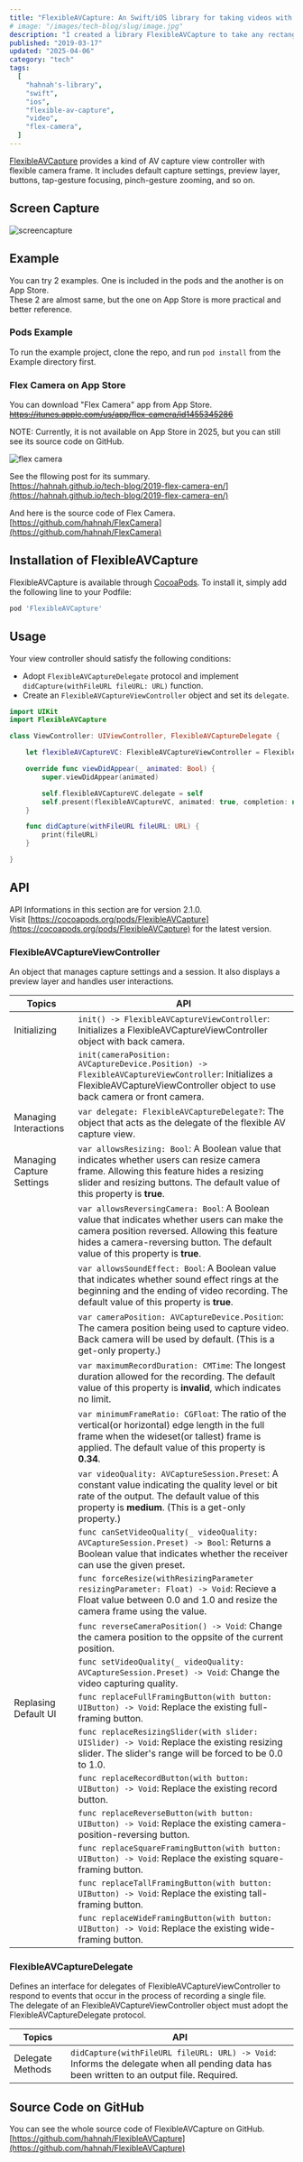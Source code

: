 ```yaml
---
title: "FlexibleAVCapture: An Swift/iOS library for taking videos with any rectangular frame."
# image: "/images/tech-blog/slug/image.jpg"
description: "I created a library FlexibleAVCapture to take any rectangular shaped videos."
published: "2019-03-17"
updated: "2025-04-06"
category: "tech"
tags:
  [
    "hahnah's-library",
    "swift",
    "ios",
    "flexible-av-capture",
    "video",
    "flex-camera",
  ]
---
```


[FlexibleAVCapture](https://cocoapods.org/pods/FlexibleAVCapture) provides a kind of AV capture view controller with flexible camera frame. It includes default capture settings, preview layer, buttons, tap-gesture focusing, pinch-gesture zooming, and so on.

## Screen Capture

![screencapture](/images/tech-blog/2019-swift-flexible-av-capture/screencapture.gif)

## Example

You can try 2 examples. One is included in the pods and the another is on App Store.  
These 2 are almost same, but the one on App Store is more practical and better reference.

### Pods Example

To run the example project, clone the repo, and run `pod install` from the Example directory first.

### Flex Camera on App Store

You can download "Flex Camera" app from App Store.  
~~https://itunes.apple.com/us/app/flex-camera/id1455345286~~

NOTE: Currently, it is not available on App Store in 2025, but you can still see its source code on GitHub.

![flex camera](/images/tech-blog/2019-swift-flexible-av-capture-en/flex-camera-icon.avif)

See the fllowing post for its summary.  
[https://hahnah.github.io/tech-blog/2019-flex-camera-en/](https://hahnah.github.io/tech-blog/2019-flex-camera-en/)

And here is the source code of Flex Camera.  
[https://github.com/hahnah/FlexCamera](https://github.com/hahnah/FlexCamera)

## Installation of FlexibleAVCapture

FlexibleAVCapture is available through [CocoaPods](https://cocoapods.org). To install it, simply add the following line to your Podfile:

```ruby
pod 'FlexibleAVCapture'
```

## Usage

Your view controller should satisfy the following conditions:

- Adopt `FlexibleAVCaptureDelegate` protocol and implement `didCapture(withFileURL fileURL: URL)` function.
- Create an `FlexibleAVCaptureViewController` object and set its `delegate`.

```swift
import UIKit
import FlexibleAVCapture

class ViewController: UIViewController, FlexibleAVCaptureDelegate {

    let flexibleAVCaptureVC: FlexibleAVCaptureViewController = FlexibleAVCaptureViewController()

    override func viewDidAppear(_ animated: Bool) {
        super.viewDidAppear(animated)

        self.flexibleAVCaptureVC.delegate = self
        self.present(flexibleAVCaptureVC, animated: true, completion: nil)
    }

    func didCapture(withFileURL fileURL: URL) {
        print(fileURL)
    }

}
```

## API

API Informations in this section are for version 2.1.0.  
Visit [https://cocoapods.org/pods/FlexibleAVCapture](https://cocoapods.org/pods/FlexibleAVCapture) for the latest version.

### FlexibleAVCaptureViewController

An object that manages capture settings and a session. It also displays a preview layer and handles user interactions.

| Topics                    | API                                                                                                                                                                                                                           |
| ------------------------- | ----------------------------------------------------------------------------------------------------------------------------------------------------------------------------------------------------------------------------- |
| Initializing              | `init() -> FlexibleAVCaptureViewController`: Initializes a FlexibleAVCaptureViewController object with back camera.                                                                                                           |
|                           | `init(cameraPosition: AVCaptureDevice.Position) -> FlexibleAVCaptureViewController`: Initializes a FlexibleAVCaptureViewController object to use back camera or front camera.                                                 |
| Managing Interactions     | `var delegate: FlexibleAVCaptureDelegate?`: The object that acts as the delegate of the flexible AV capture view.                                                                                                             |
| Managing Capture Settings | `var allowsResizing: Bool`: A Boolean value that indicates whether users can resize camera frame. Allowing this feature hides a resizing slider and resizing buttons. The default value of this property is **true**.         |
|                           | `var allowsReversingCamera: Bool`: A Boolean value that indicates whether users can make the camera position reversed. Allowing this feature hides a camera-reversing button. The default value of this property is **true**. |
|                           | `var allowsSoundEffect: Bool`: A Boolean value that indicates whether sound effect rings at the beginning and the ending of video recording. The default value of this property is **true**.                                  |
|                           | `var cameraPosition: AVCaptureDevice.Position`: The camera position being used to capture video. Back camera will be used by default. (This is a get-only property.)                                                          |
|                           | `var maximumRecordDuration: CMTime`: The longest duration allowed for the recording. The default value of this property is **invalid**, which indicates no limit.                                                             |
|                           | `var minimumFrameRatio: CGFloat`: The ratio of the vertical(or horizontal) edge length in the full frame when the wideset(or tallest) frame is applied. The default value of this property is **0.34**.                       |
|                           | `var videoQuality: AVCaptureSession.Preset`: A constant value indicating the quality level or bit rate of the output. The default value of this property is **medium**. (This is a get-only property.)                        |
|                           | `func canSetVideoQuality(_ videoQuality: AVCaptureSession.Preset) -> Bool`: Returns a Boolean value that indicates whether the receiver can use the given preset.                                                             |
|                           | `func forceResize(withResizingParameter resizingParameter: Float) -> Void`: Recieve a Float value between 0.0 and 1.0 and resize the camera frame using the value.                                                            |
|                           | `func reverseCameraPosition() -> Void`: Change the camera position to the oppsite of the current position.                                                                                                                    |
|                           | `func setVideoQuality(_ videoQuality: AVCaptureSession.Preset) -> Void`: Change the video capturing quality.                                                                                                                  |
| Replasing Default UI      | `func replaceFullFramingButton(with button: UIButton) -> Void`: Replace the existing full-framing button.                                                                                                                     |
|                           | `func replaceResizingSlider(with slider: UISlider) -> Void`: Replace the existing resizing slider. The slider's range will be forced to be 0.0 to 1.0.                                                                        |
|                           | `func replaceRecordButton(with button: UIButton) -> Void`: Replace the existing record button.                                                                                                                                |
|                           | `func replaceReverseButton(with button: UIButton) -> Void`: Replace the existing camera-position-reversing button.                                                                                                            |
|                           | `func replaceSquareFramingButton(with button: UIButton) -> Void`: Replace the existing square-framing button.                                                                                                                 |
|                           | `func replaceTallFramingButton(with button: UIButton) -> Void`: Replace the existing tall-framing button.                                                                                                                     |
|                           | `func replaceWideFramingButton(with button: UIButton) -> Void`: Replace the existing wide-framing button.                                                                                                                     |

### FlexibleAVCaptureDelegate

Defines an interface for delegates of FlexibleAVCaptureViewController to respond to events that occur in the process of recording a single file.  
The delegate of an FlexibleAVCaptureViewController object must adopt the FlexibleAVCaptureDelegate protocol.

| Topics           | API                                                                                                                                      |
| ---------------- | ---------------------------------------------------------------------------------------------------------------------------------------- |
| Delegate Methods | `didCapture(withFileURL fileURL: URL) -> Void`: Informs the delegate when all pending data has been written to an output file. Required. |

## Source Code on GitHub

You can see the whole source code of FlexibleAVCapture on GitHub.  
[https://github.com/hahnah/FlexibleAVCapture](https://github.com/hahnah/FlexibleAVCapture)
